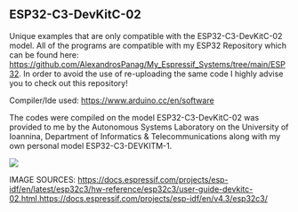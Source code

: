 ESP32-C3-DevKitC-02
---------------------------

Unique examples that are only compatible with the ESP32-C3-DevKitC-02 model. All of the programs are compatible with my ESP32 Repository which can be found here: https://github.com/AlexandrosPanag/My_Espressif_Systems/tree/main/ESP32. In order to avoid the use of re-uploading the same code I highly advise you to check out this repository! 

Compiler/Ide used: https://www.arduino.cc/en/software

The codes were compiled on the model ESP32-C3-DevKitC-02 was provided to me by the Autonomous Systems Laboratory on the University of Ioannina, Department of Informatics & Telecommunications along with my own personal model ESP32-C3-DEVKITM-1.

![](https://docs.espressif.com/projects/esp-idf/en/v4.3/esp32c3/_images/esp32-c3-devkitm-1-v1-pinout.png)


IMAGE SOURCES: https://docs.espressif.com/projects/esp-idf/en/latest/esp32c3/hw-reference/esp32c3/user-guide-devkitc-02.html,https://docs.espressif.com/projects/esp-idf/en/v4.3/esp32c3/

